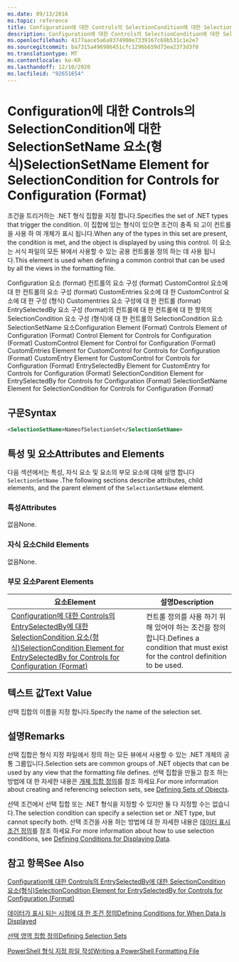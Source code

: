 ```yaml
---
ms.date: 09/13/2016
ms.topic: reference
title: Configuration에 대한 Controls의 SelectionCondition에 대한 SelectionSetName 요소(형식)
description: Configuration에 대한 Controls의 SelectionCondition에 대한 SelectionSetName 요소(형식)
ms.openlocfilehash: 4177aace5a6a9374900e7339167c69b531c1e2e7
ms.sourcegitcommit: ba7315a496986451cfc1296b659d73ea2373d3f0
ms.translationtype: MT
ms.contentlocale: ko-KR
ms.lasthandoff: 12/10/2020
ms.locfileid: "92651654"
---
```

# <a name="selectionsetname-element-for-selectioncondition-for-controls-for-configuration-format"></a><span data-ttu-id="04d7a-103">Configuration에 대한 Controls의 SelectionCondition에 대한 SelectionSetName 요소(형식)</span><span class="sxs-lookup"><span data-stu-id="04d7a-103">SelectionSetName Element for SelectionCondition for Controls for Configuration (Format)</span></span>

<span data-ttu-id="04d7a-104">조건을 트리거하는 .NET 형식 집합을 지정 합니다.</span><span class="sxs-lookup"><span data-stu-id="04d7a-104">Specifies the set of .NET types that trigger the condition.</span></span> <span data-ttu-id="04d7a-105">이 집합에 있는 형식이 있으면 조건이 충족 되 고이 컨트롤을 사용 하 여 개체가 표시 됩니다.</span><span class="sxs-lookup"><span data-stu-id="04d7a-105">When any of the types in this set are present, the condition is met, and the object is displayed by using this control.</span></span> <span data-ttu-id="04d7a-106">이 요소는 서식 파일의 모든 뷰에서 사용할 수 있는 공용 컨트롤을 정의 하는 데 사용 됩니다.</span><span class="sxs-lookup"><span data-stu-id="04d7a-106">This element is used when defining a common control that can be used by all the views in the formatting file.</span></span>

<span data-ttu-id="04d7a-107">Configuration 요소 (format) 컨트롤의 요소 구성 (format) CustomControl 요소에 대 한 컨트롤의 요소 구성 (format) CustomEntries 요소에 대 한 CustomControl 요소에 대 한 구성 (형식) Customentries 요소 구성에 대 한 컨트롤 (format) EntrySelectedBy 요소 구성 (format)의 컨트롤에 대 한 컨트롤에 대 한 항목의 SelectionCondition 요소 구성 (형식)에 대 한 컨트롤의 SelectionCondition 요소 SelectionSetName 요소</span><span class="sxs-lookup"><span data-stu-id="04d7a-107">Configuration Element (Format) Controls Element of Configuration (Format) Control Element for Controls for Configuration (Format) CustomControl Element for Control for Configuration (Format) CustomEntries Element for CustomControl for Controls for Configuration (Format) CustomEntry Element for CustomControl for Controls for Configuration (Format) EntrySelectedBy Element for CustomEntry for Controls for Configuration (Format) SelectionCondition Element for EntrySelectedBy for Controls for Configuration (Format) SelectionSetName Element for SelectionCondition for Controls for Configuration (Format)</span></span>

## <a name="syntax"></a><span data-ttu-id="04d7a-108">구문</span><span class="sxs-lookup"><span data-stu-id="04d7a-108">Syntax</span></span>

```xml
<SelectionSetName>NameofSelectionSet</SelectionSetName>
```

## <a name="attributes-and-elements"></a><span data-ttu-id="04d7a-109">특성 및 요소</span><span class="sxs-lookup"><span data-stu-id="04d7a-109">Attributes and Elements</span></span>

<span data-ttu-id="04d7a-110">다음 섹션에서는 특성, 자식 요소 및 요소의 부모 요소에 대해 설명 합니다 `SelectionSetName` .</span><span class="sxs-lookup"><span data-stu-id="04d7a-110">The following sections describe attributes, child elements, and the parent element of the `SelectionSetName` element.</span></span>

### <a name="attributes"></a><span data-ttu-id="04d7a-111">특성</span><span class="sxs-lookup"><span data-stu-id="04d7a-111">Attributes</span></span>

<span data-ttu-id="04d7a-112">없음</span><span class="sxs-lookup"><span data-stu-id="04d7a-112">None.</span></span>

### <a name="child-elements"></a><span data-ttu-id="04d7a-113">자식 요소</span><span class="sxs-lookup"><span data-stu-id="04d7a-113">Child Elements</span></span>

<span data-ttu-id="04d7a-114">없음</span><span class="sxs-lookup"><span data-stu-id="04d7a-114">None.</span></span>

### <a name="parent-elements"></a><span data-ttu-id="04d7a-115">부모 요소</span><span class="sxs-lookup"><span data-stu-id="04d7a-115">Parent Elements</span></span>

|<span data-ttu-id="04d7a-116">요소</span><span class="sxs-lookup"><span data-stu-id="04d7a-116">Element</span></span>|<span data-ttu-id="04d7a-117">설명</span><span class="sxs-lookup"><span data-stu-id="04d7a-117">Description</span></span>|
|-------------|-----------------|
|[<span data-ttu-id="04d7a-118">Configuration에 대한 Controls의 EntrySelectedBy에 대한 SelectionCondition 요소(형식)</span><span class="sxs-lookup"><span data-stu-id="04d7a-118">SelectionCondition Element for EntrySelectedBy for Controls for Configuration (Format)</span></span>](./selectioncondition-element-for-entryselectedby-for-controls-for-configuration-format.md)|<span data-ttu-id="04d7a-119">컨트롤 정의를 사용 하기 위해 있어야 하는 조건을 정의 합니다.</span><span class="sxs-lookup"><span data-stu-id="04d7a-119">Defines a condition that must exist for the control definition to be used.</span></span>|

## <a name="text-value"></a><span data-ttu-id="04d7a-120">텍스트 값</span><span class="sxs-lookup"><span data-stu-id="04d7a-120">Text Value</span></span>

<span data-ttu-id="04d7a-121">선택 집합의 이름을 지정 합니다.</span><span class="sxs-lookup"><span data-stu-id="04d7a-121">Specify the name of the selection set.</span></span>

## <a name="remarks"></a><span data-ttu-id="04d7a-122">설명</span><span class="sxs-lookup"><span data-stu-id="04d7a-122">Remarks</span></span>

<span data-ttu-id="04d7a-123">선택 집합은 형식 지정 파일에서 정의 하는 모든 뷰에서 사용할 수 있는 .NET 개체의 공통 그룹입니다.</span><span class="sxs-lookup"><span data-stu-id="04d7a-123">Selection sets are common groups of .NET objects that can be used by any view that the formatting file defines.</span></span> <span data-ttu-id="04d7a-124">선택 집합을 만들고 참조 하는 방법에 대 한 자세한 내용은 [개체 집합 정의](./defining-selection-sets.md)를 참조 하세요.</span><span class="sxs-lookup"><span data-stu-id="04d7a-124">For more information about creating and referencing selection sets, see [Defining Sets of Objects](./defining-selection-sets.md).</span></span>

<span data-ttu-id="04d7a-125">선택 조건에서 선택 집합 또는 .NET 형식을 지정할 수 있지만 둘 다 지정할 수는 없습니다.</span><span class="sxs-lookup"><span data-stu-id="04d7a-125">The selection condition can specify a selection set or .NET type, but cannot specify both.</span></span> <span data-ttu-id="04d7a-126">선택 조건을 사용 하는 방법에 대 한 자세한 내용은 [데이터 표시 조건 정의](./defining-conditions-for-displaying-data.md)를 참조 하세요.</span><span class="sxs-lookup"><span data-stu-id="04d7a-126">For more information about how to use selection conditions, see [Defining Conditions for Displaying Data](./defining-conditions-for-displaying-data.md).</span></span>

## <a name="see-also"></a><span data-ttu-id="04d7a-127">참고 항목</span><span class="sxs-lookup"><span data-stu-id="04d7a-127">See Also</span></span>

[<span data-ttu-id="04d7a-128">Configuration에 대한 Controls의 EntrySelectedBy에 대한 SelectionCondition 요소(형식)</span><span class="sxs-lookup"><span data-stu-id="04d7a-128">SelectionCondition Element for EntrySelectedBy for Controls for Configuration (Format)</span></span>](./selectioncondition-element-for-entryselectedby-for-controls-for-configuration-format.md)

[<span data-ttu-id="04d7a-129">데이터가 표시 되는 시점에 대 한 조건 정의</span><span class="sxs-lookup"><span data-stu-id="04d7a-129">Defining Conditions for When Data Is Displayed</span></span>](./defining-conditions-for-displaying-data.md)

[<span data-ttu-id="04d7a-130">선택 영역 집합 정의</span><span class="sxs-lookup"><span data-stu-id="04d7a-130">Defining Selection Sets</span></span>](./defining-selection-sets.md)

[<span data-ttu-id="04d7a-131">PowerShell 형식 지정 파일 작성</span><span class="sxs-lookup"><span data-stu-id="04d7a-131">Writing a PowerShell Formatting File</span></span>](./writing-a-powershell-formatting-file.md)
